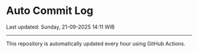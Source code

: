 # Auto Commit Log

Last updated: Sunday, 21-09-2025 14:11 WIB

---

This repository is automatically updated every hour using GitHub Actions.
